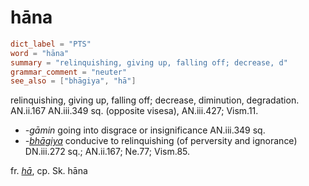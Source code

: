 # hāna

``` toml
dict_label = "PTS"
word = "hāna"
summary = "relinquishing, giving up, falling off; decrease, d"
grammar_comment = "neuter"
see_also = ["bhāgiya", "hā"]
```

relinquishing, giving up, falling off; decrease, diminution, degradation. AN.ii.167 AN.iii.349 sq. (opposite visesa), AN.iii.427; Vism.11.

* *\-gāmin* going into disgrace or insignificance AN.iii.349 sq.
* *\-[bhāgiya](bhāgiya.md)* conducive to relinquishing (of perversity and ignorance) DN.iii.272 sq.; AN.ii.167; Ne.77; Vism.85.

fr. *[hā](hā.md)*, cp. Sk. hāna

